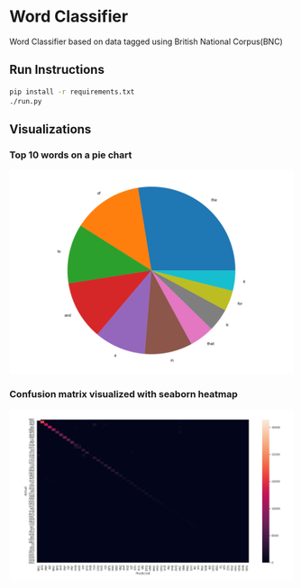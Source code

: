 # Word Classifier

Word Classifier based on data tagged using British National Corpus(BNC)

## Run Instructions

```sh
pip install -r requirements.txt
./run.py
```

## Visualizations

### Top 10 words on a pie chart
![Top ten words](./images/screens/top_words.png)

### Confusion matrix visualized with seaborn heatmap
![Confusion matrix](./images/screens/confusion_matrix.png)